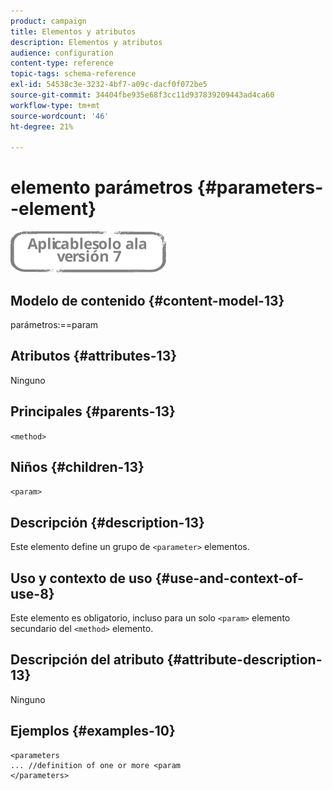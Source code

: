 ```yaml
---
product: campaign
title: Elementos y atributos
description: Elementos y atributos
audience: configuration
content-type: reference
topic-tags: schema-reference
exl-id: 54538c3e-3232-4bf7-a09c-dacf0f072be5
source-git-commit: 34404fbe935e68f3cc11d937839209443ad4ca60
workflow-type: tm+mt
source-wordcount: '46'
ht-degree: 21%

---
```


# elemento parámetros {#parameters--element}

![](../../../assets/v7-only.svg)

## Modelo de contenido {#content-model-13}

parámetros:==param

## Atributos {#attributes-13}

Ninguno

## Principales {#parents-13}

`<method>`

## Niños {#children-13}

`<param>`

## Descripción {#description-13}

Este elemento define un grupo de `<parameter>`  elementos.

## Uso y contexto de uso {#use-and-context-of-use-8}

Este elemento es obligatorio, incluso para un solo `<param>` elemento secundario del `<method>`  elemento.

## Descripción del atributo {#attribute-description-13}

Ninguno

## Ejemplos {#examples-10}

```
<parameters
... //definition of one or more <param
</parameters>
```
